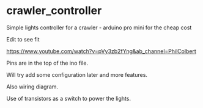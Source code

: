 # crawler_controller
Simple lights controller for a crawler - arduino pro mini for the cheap cost


Edit to see fit

https://www.youtube.com/watch?v=pVy3zb2fYng&ab_channel=PhilColbert

Pins are in the top of the ino file.

Will try add some configuration later and more features.

Also wiring diagram.

Use of transistors as a switch to power the lights.

